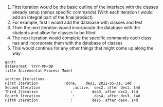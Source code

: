 1.  First iteration would be the basic outline of the interface with the classes already setup (minus specific commands)
(With each iteration I would add an integral part of the final product)
2.  For example, first I would add the database with classes and test
3.  Then the next iteration would incorporate the database with the students and allow for classes to be filled
4.  The next iteration would complete the specific commands each class has and incorporate them with the database of classes
5.  This would continue for any other things that might come up along the way

``` mermaid
gantt
dateFormat  YYYY-MM-DD
title Incremental Process Model

section Iterations
First Iteration            :done,    des1, 2022-05-31, 14d
Second Iteration               :active,  des2, after des1, 14d
Third Iteration               :         des3, after des2, 14d
Fourth Iteration               :         des4, after des3, 14d
Fifth Iteration               :         des5, after des4, 14d
```
